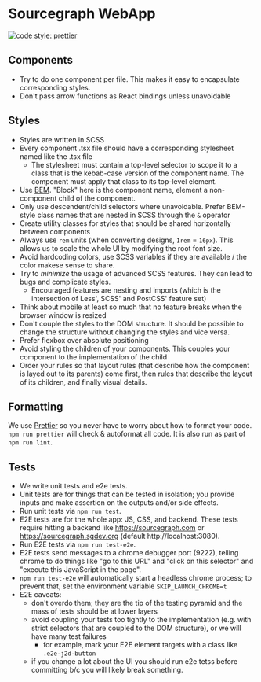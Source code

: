 
# Sourcegraph WebApp

[![code style: prettier](https://img.shields.io/badge/code_style-prettier-ff69b4.svg)](https://github.com/prettier/prettier)

## Components

 - Try to do one component per file. This makes it easy to encapsulate corresponding styles.
 - Don't pass arrow functions as React bindings unless unavoidable

## Styles

 - Styles are written in SCSS
 - Every component .tsx file should have a corresponding stylesheet named like the .tsx file
   - The stylesheet must contain a top-level selector to scope it to a class that is the kebab-case version of the component name.
     The component must apply that class to its top-level element.
 - Use [BEM](http://getbem.com/). "Block" here is the component name, element a non-component child of the component.
 - Only use descendent/child selectors where unavoidable. Prefer BEM-style class names that are nested in SCSS through the `&` operator
 - Create utility classes for styles that should be shared horizontally between components
 - Always use `rem` units (when converting designs, `1rem` = `16px`). This allows us to scale the whole UI by modifying the root font size.
 - Avoid hardcoding colors, use SCSS variables if they are available / the color makese sense to share.
 - Try to _minimize_ the usage of advanced SCSS features. They can lead to bugs and complicate styles.
   - Encouraged features are nesting and imports (which is the intersection of Less', SCSS' and PostCSS' feature set)
 - Think about mobile at least so much that no feature breaks when the browser window is resized
 - Don't couple the styles to the DOM structure. It should be possible to change the structure without changing the styles and vice versa.
 - Prefer flexbox over absolute positioning
 - Avoid styling the children of your components. This couples your component to the implementation of the child
 - Order your rules so that layout rules (that describe how the component is layed out to its parents) come first, then rules that describe the layout of its children, and finally visual details.

## Formatting

We use [Prettier](https://github.com/prettier/prettier) so you never have to worry about how to format your code.
`npm run prettier` will check & autoformat all code. It is also run as part of `npm run lint`.

## Tests

- We write unit tests and e2e tests.
- Unit tests are for things that can be tested in isolation; you provide inputs and make assertion on the outputs and/or side effects.
- Run unit tests via `npm run test`.
- E2E tests are for the whole app: JS, CSS, and backend. These tests require hitting a backend like https://sourcegraph.com or https://sourcegraph.sgdev.org (default http://localhost:3080).
- Run E2E tests via `npm run test-e2e`.
- E2E tests send messages to a chrome debugger port (9222), telling chrome to do things like "go to this URL" and "click on this selector" and "execute this JavaScript in the page".
- `npm run test-e2e` will automatically start a headless chrome process; to prevent that, set the environment variable `SKIP_LAUNCH_CHROME=t`
- E2E caveats:
  - don't overdo them; they are the tip of the testing pyramid and the mass of tests should be at lower layers
  - avoid coupling your tests too tightly to the implementation (e.g. with strict selectors that are coupled to the DOM structure), or we will have many test failures
    - for example, mark your E2E element targets with a class like `.e2e-j2d-button`
  - if you change a lot about the UI you should run e2e tetss before committing b/c you will likely break something.
